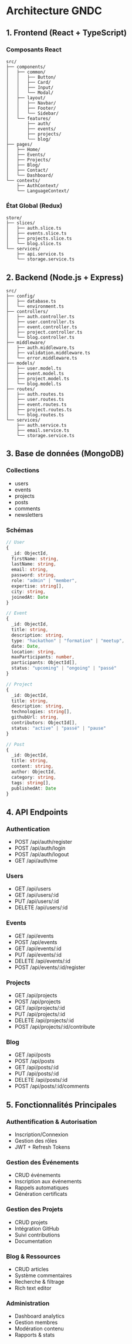 # Architecture GNDC

## 1. Frontend (React + TypeScript)

### Composants React
```
src/
├── components/
│   ├── common/
│   │   ├── Button/
│   │   ├── Card/
│   │   ├── Input/
│   │   └── Modal/
│   ├── layout/
│   │   ├── Navbar/
│   │   ├── Footer/
│   │   └── Sidebar/
│   └── features/
│       ├── auth/
│       ├── events/
│       ├── projects/
│       └── blog/
├── pages/
│   ├── Home/
│   ├── Events/
│   ├── Projects/
│   ├── Blog/
│   ├── Contact/
│   └── Dashboard/
└── contexts/
    ├── AuthContext/
    └── LanguageContext/
```

### État Global (Redux)
```
store/
├── slices/
│   ├── auth.slice.ts
│   ├── events.slice.ts
│   ├── projects.slice.ts
│   └── blog.slice.ts
└── services/
    ├── api.service.ts
    └── storage.service.ts
```

## 2. Backend (Node.js + Express)

```
src/
├── config/
│   ├── database.ts
│   └── environment.ts
├── controllers/
│   ├── auth.controller.ts
│   ├── user.controller.ts
│   ├── event.controller.ts
│   ├── project.controller.ts
│   └── blog.controller.ts
├── middleware/
│   ├── auth.middleware.ts
│   ├── validation.middleware.ts
│   └── error.middleware.ts
├── models/
│   ├── user.model.ts
│   ├── event.model.ts
│   ├── project.model.ts
│   └── blog.model.ts
├── routes/
│   ├── auth.routes.ts
│   ├── user.routes.ts
│   ├── event.routes.ts
│   ├── project.routes.ts
│   └── blog.routes.ts
└── services/
    ├── auth.service.ts
    ├── email.service.ts
    └── storage.service.ts
```

## 3. Base de données (MongoDB)

### Collections
- users
- events
- projects
- posts
- comments
- newsletters

### Schémas

```typescript
// User
{
  _id: ObjectId,
  firstName: string,
  lastName: string,
  email: string,
  password: string,
  role: "admin" | "member",
  expertise: string[],
  city: string,
  joinedAt: Date
}

// Event
{
  _id: ObjectId,
  title: string,
  description: string,
  type: "hackathon" | "formation" | "meetup",
  date: Date,
  location: string,
  maxParticipants: number,
  participants: ObjectId[],
  status: "upcoming" | "ongoing" | "passé"
}

// Project
{
  _id: ObjectId,
  title: string,
  description: string,
  technologies: string[],
  githubUrl: string,
  contributors: ObjectId[],
  status: "active" | "passé" | "pause"
}

// Post
{
  _id: ObjectId,
  title: string,
  content: string,
  author: ObjectId,
  category: string,
  tags: string[],
  publishedAt: Date
}
```

## 4. API Endpoints

### Authentication
- POST /api/auth/register
- POST /api/auth/login
- POST /api/auth/logout
- GET /api/auth/me

### Users
- GET /api/users
- GET /api/users/:id
- PUT /api/users/:id
- DELETE /api/users/:id

### Events
- GET /api/events
- POST /api/events
- GET /api/events/:id
- PUT /api/events/:id
- DELETE /api/events/:id
- POST /api/events/:id/register

### Projects
- GET /api/projects
- POST /api/projects
- GET /api/projects/:id
- PUT /api/projects/:id
- DELETE /api/projects/:id
- POST /api/projects/:id/contribute

### Blog
- GET /api/posts
- POST /api/posts
- GET /api/posts/:id
- PUT /api/posts/:id
- DELETE /api/posts/:id
- POST /api/posts/:id/comments

## 5. Fonctionnalités Principales

### Authentification & Autorisation
- Inscription/Connexion
- Gestion des rôles
- JWT + Refresh Tokens

### Gestion des Événements
- CRUD événements
- Inscription aux événements
- Rappels automatiques
- Génération certificats

### Gestion des Projets
- CRUD projets
- Intégration GitHub
- Suivi contributions
- Documentation

### Blog & Ressources
- CRUD articles
- Système commentaires
- Recherche & filtrage
- Rich text editor

### Administration
- Dashboard analytics
- Gestion membres
- Modération contenu
- Rapports & stats